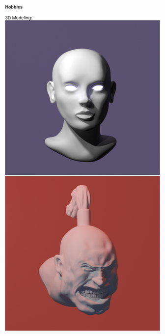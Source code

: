#### Hobbies
3D Modeling:    
![Sculpt1](https://raw.githubusercontent.com/ebohler/ebohler.github.io/aacfc57584cdd2c11fe4bc55fd472eaee99dc44b/static/assets/img/sculpt1.png)
![Sculpt2](https://raw.githubusercontent.com/ebohler/ebohler.github.io/aacfc57584cdd2c11fe4bc55fd472eaee99dc44b/static/assets/img/sculpt2.png)